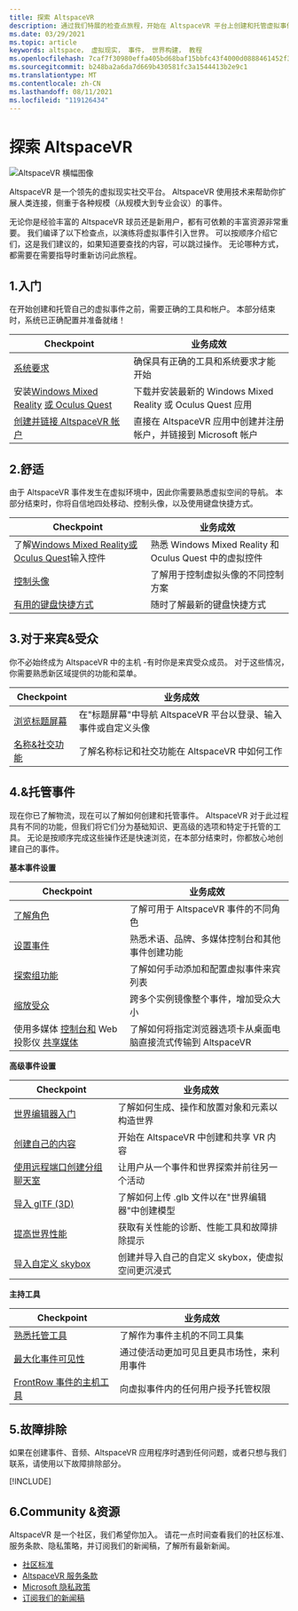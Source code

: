 ```yaml
---
title: 探索 AltspaceVR
description: 通过我们特展的检查点旅程，开始在 AltspaceVR 平台上创建和托管虚拟事件。
ms.date: 03/29/2021
ms.topic: article
keywords: altspace， 虚拟现实， 事件， 世界构建， 教程
ms.openlocfilehash: 7caf7f30980effa405bd68baf15bbfc43f4000d0888461452f36a1445a0b8214
ms.sourcegitcommit: b248ba2a6da7d669b430581fc3a1544413b2e9c1
ms.translationtype: MT
ms.contentlocale: zh-CN
ms.lasthandoff: 08/11/2021
ms.locfileid: "119126434"
---
```

# <a name="exploring-altspacevr"></a>探索 AltspaceVR

![AltspaceVR 横幅图像](images/altspace-vr-banner.png)

AltspaceVR 是一个领先的虚拟现实社交平台。 AltspaceVR 使用技术来帮助你扩展人类连接，侧重于各种规模（从规模大到专业会议）的事件。

无论你是经验丰富的 AltspaceVR 球员还是新用户，都有可依赖的丰富资源非常重要。 我们编译了以下检查点，以演练将虚拟事件引入世界。 可以按顺序介绍它们，这是我们建议的，如果知道要查找的内容，可以跳过操作。 无论哪种方式，都需要在需要指导时重新访问此旅程。

## <a name="1-getting-started"></a>1.入门

在开始创建和托管自己的虚拟事件之前，需要正确的工具和帐户。 本部分结束时，系统已正确配置并准备就绪！

|  Checkpoint  |  业务成效  |
| --- | --- |
| [系统要求](getting-started/system-requirements.md) | 确保具有正确的工具和系统要求才能开始 |
| 安装[Windows Mixed Reality](getting-started/wmr-installation.md) [或 Oculus Quest](getting-started/oculus-installation.md)| 下载并安装最新的 Windows Mixed Reality 或 Oculus Quest 应用 |
| [创建并链接 AltspaceVR 帐户](getting-started/creating-and-linking-accounts.md) | 直接在 AltspaceVR 应用中创建并注册帐户，并链接到 Microsoft 帐户|

## <a name="2-getting-comfortable"></a>2.舒适

由于 AltspaceVR 事件发生在虚拟环境中，因此你需要熟悉虚拟空间的导航。 本部分结束时，你将自信地四处移动、控制头像，以及使用键盘快捷方式。

|  Checkpoint  |  业务成效  |
| --- | --- |
| 了解[Windows Mixed Reality](getting-started/wmr-controls.md)[或 Oculus Quest](getting-started/oculus-controls.md)输入控件 | 熟悉 Windows Mixed Reality 和 Oculus Quest 中的虚拟控件 |
| [控制头像](getting-started/avatar-controls.md) | 了解用于控制虚拟头像的不同控制方案 |
| [有用的键盘快捷方式](getting-started/keyboard-shortcuts.md) | 随时了解最新的键盘快捷方式 |

## <a name="3-for-guests--audiences"></a>3.对于来宾&受众

你不必始终成为 AltspaceVR 中的主机 -有时你是来宾受众成员。 对于这些情况，你需要熟悉新区域提供的功能和菜单。

|  Checkpoint  |  业务成效  |
| --- | --- |
| [浏览标题屏幕](community/exploring-title-screen.md) | 在"标题屏幕"中导航 AltspaceVR 平台以登录、输入事件或自定义头像 |
| [名称&社交功能](faqs/nametags.md) | 了解名称标记和社交功能在 AltspaceVR 中如何工作 |

## <a name="4-creating--hosting-events"></a>4.&托管事件

现在你已了解物流，现在可以了解如何创建和托管事件。 AltspaceVR 对于此过程具有不同的功能，但我们将它们分为基础知识、更高级的选项和特定于托管的工具。 无论是按顺序完成这些操作还是快速浏览，在本部分结束时，你都放心地创建自己的事件。

**基本事件设置**

|  Checkpoint  |  业务成效  |
| --- | --- |
| [了解角色](getting-started/roles.md) | 了解可用于 AltspaceVR 事件的不同角色 |
| [设置事件](tutorials/creating-an-event.md) | 熟悉术语、品牌、多媒体控制台和其他事件创建功能 |
| [探索组功能](tutorials/group-features.md) | 了解如何手动添加和配置虚拟事件来宾列表 |
| [缩放受众](faqs/scaling-audiences.md) | 跨多个实例镜像整个事件，增加受众大小 |
| 使用多媒体 [控制台和](tutorials/multimedia-console.md) Web 投影仪 [共享媒体](tutorials/web-projector-streaming.md) | 了解如何将指定浏览器选项卡从桌面电脑直接流式传输到 AltspaceVR |

**高级事件设置**

|  Checkpoint  |  业务成效  |
| --- | --- |
| [世界编辑器入门](world-building/world-editor-getting-started.md) | 了解如何生成、操作和放置对象和元素以构造世界 |
| [创建自己的内容](community/creating-content.md) | 开始在 AltspaceVR 中创建和共享 VR 内容 |
| [使用远程端口创建分组聊天室](tutorials/teleporting.md) | 让用户从一个事件和世界探索并前往另一个活动 |
| [导入 glTF (3D) ](world-building/importing-models.md) | 了解如何上传 .glb 文件以在"世界编辑器"中创建模型 |
| [提高世界性能](world-building/improving-performance.md) | 获取有关性能的诊断、性能工具和故障排除提示 |
| [导入自定义 skybox](world-building/uploading-custom-skyboxes.md) | 创建并导入自己的自定义 skybox，使虚拟空间更沉浸式 |

**主持工具**

|  Checkpoint  |  业务成效  |
| --- | --- |
| [熟悉托管工具](tutorials/host-tools-overview.md) | 了解作为事件主机的不同工具集 |
| [最大化事件可见性](tutorials/main-events.md) | 通过使活动更加可见且更具市场性，来利用事件 |
| [FrontRow 事件的主机工具](tutorials/host-tools-for-events.md) | 向虚拟事件内的任何用户授予托管权限 |

## <a name="5-troubleshooting"></a>5.故障排除

如果在创建事件、音频、AltspaceVR 应用程序时遇到任何问题，或者只想与我们联系，请使用以下故障排除部分。 

[!INCLUDE[](includes/troubleshooting.md)]

## <a name="6-community--resources"></a>6.Community &资源

AltspaceVR 是一个社区，我们希望你加入。 请花一点时间查看我们的社区标准、服务条款、隐私策略，并订阅我们的新闻稿，了解所有最新新闻。

* [社区标准](community/community-standards.md)
* [AltspaceVR 服务条款](community/terms-of-service.md)
* [Microsoft 隐私政策](https://privacy.microsoft.com/privacystatement)
* [订阅我们的新闻稿](community/newsletter-subscriptions.md)